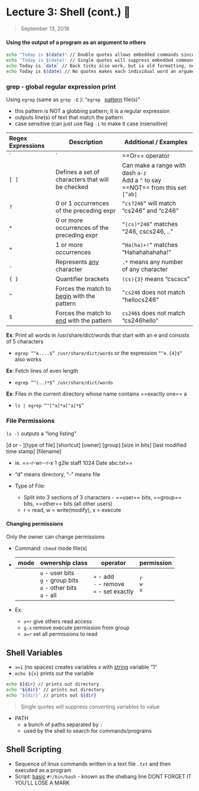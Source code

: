 # Lecture 3: Shell (cont.) 🐚

>  September 13, 2018

#### Using the output of a program as an argument to others

```bash
echo "Today is $(date)" // Double quotes allows embedded commands since it is one argument
echo 'Today is $(date)' // Single quotes will suppress embedded commands
echo Today is `date` // Back ticks also work, but is old formatting, nesting breaks it
echo Today is $(date) // No quotes makes each individual word an argument, so it works here
```

### grep - global regular expression print ### 

Using `egrep` (same as `grep -E` ): “`egrep ` <u>pattern</u> file(s)”

- this pattern is NOT a globbing pattern; it is a regular expression
- outputs line(s) of text that match the pattern
- case sensitive (can just use flag `-i` to make it case insensitive)

| Regex Expressions | Description                                       | Additional / Examples                                        |
| :---------------- | ------------------------------------------------- | ------------------------------------------------------------ |
| `|`               | ==Or== operator                                   | `“abc|def”`                                                  |
| `[ ]`             | Defines a set of characters that will be checked  | Can make a range with dash `a-z`<br/> Add a `^` to say ==NOT== from this set `[^ab]` |
| `?`               | 0 or 1 occurrences of the preceding expr          | `“cs?246”` will match “cs246” and “c246”                     |
| `*`               | 0 or more occurrences of the preceding expr       | `“(cs)*246”` matches “246, cscs246, ..”                      |
| `+`               | 1 or more occurrences                             | `“Ha(ha)+!”` matches “Hahahahahaha!”                         |
| `.`               | Represents <u>any</u> character                   | `.*` means any number of any character                       |
| `{ }`             | Quantifier brackets                               | `(cs){3}` means “cscscs”                                     |
| `^`               | Forces the match to <u>begin</u> with the pattern | `^cs246` does not match “hellocs246”                         |
| `$`               | Forces the match to <u>end</u> with the pattern   | `cs246$` does not match “cs246hello”                         |

**Ex**: Print all words in /usr/share/dict/words that start with an e and consists of 5 characters

- `egrep “^e....$” /usr/share/dict/words` or the expression `“^e.{4}$“` also works

**Ex**: Fetch lines of even length

- `egrep “^(..)*$” /usr/share/dict/words`

**Ex**: Files in the current directory whose name contains ==exactly one== a

- `ls | egrep “^[^a]*a[^a]*$”`

### File Permissions

`ls -l` outputs a “long listing”

\[d or - ]\[type of file]   \[shortcut]   \[owner]   \[group]   \[size in bits]   \[last modified time stamp]   \[filename]

- ie. ==-r-wr--r-x 1 g2le staff 1024 Date abc.txt==

- “d” means directory, “-” means file
- Type of File:
  - Split into 3 sections of 3 characters - ==user== bits, ==group== bits, ==other== bits (all other users)
  - r = read, w = write(modify), x = execute

#### Changing permissions

Only the owner can change permissions

- Command: `chmod` mode file(s)

- | mode | ownership class                                              | operator                                           | permission            |
  | ---- | ------------------------------------------------------------ | -------------------------------------------------- | --------------------- |
  |      | `u` - user bits<br />`g` - group bits<br />`o` - other bits<br />`a` - all | `+` - add<br />`-` - remove<br />`=` - set exactly | `r`<br />`w`<br />`x` |

- Ex: 

  - `o+r` give others read access
  - `g-x` remove execute permission from group
  - `a=r` set all permissions to read

## Shell Variables

- `x=1` (no spaces) creates variables x with <u>string</u> variable “1”
- `echo ${x}` prints out the variable

```bash
echo ${dir} // prints out directory
echo "${dir}" // prints out directory
echo '${dir}' // prints out ${dir}
```

> Single quotes will suppress converting variables to value

- PATH
  - a bunch of paths separated by `:`
  - used by the shell to search for commands/programs

## Shell Scripting

- Sequence of linux commands written in a text file `.txt` and then executed as a program
- Script: <u>basic</u> `#!/bin/bash` - known as the shebang line DONT FORGET IT YOU’LL LOSE A MARK
